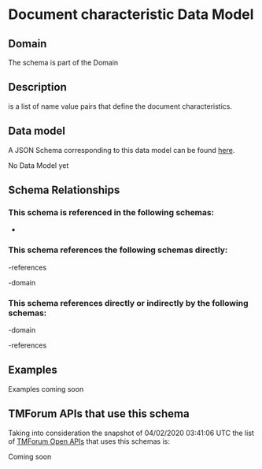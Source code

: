 # Document characteristic Data Model

## Domain

The  schema is part of the  Domain

## Description

is a list of name value pairs that define the document characteristics.

## Data model

A JSON Schema corresponding to this data model can be found
[here](https://github.com/tmforum-rand/schemas/blob/candidates/Common/DocumentCharacteristic.schema.json).

No Data Model yet

## Schema Relationships

### This schema is referenced in the following schemas:

-

### This schema references the following schemas directly:

-references

-domain

### This schema references directly or indirectly by the following schemas:

-domain

-references



## Examples

Examples coming soon

## TMForum APIs that use this schema

Taking into consideration the snapshot of 04/02/2020 03:41:06 UTC the list of [TMForum Open APIs](https://www.tmforum.org/open-apis/) that uses this schemas is:

Coming soon